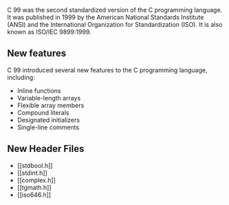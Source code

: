 C 99 was the second standardized version of the C programming language. It was published in 1999 by the American National Standards Institute (ANSI) and the International Organization for Standardization (ISO). It is also known as ISO/IEC 9899:1999.

## New features

C 99 introduced several new features to the C programming language, including:

- Inline functions
- Variable-length arrays
- Flexible array members
- Compound literals
- Designated initializers
- Single-line comments

## New Header Files

- [[stdbool.h]]
- [[stdint.h]]
- [[complex.h]]
- [[tgmath.h]]
- [[iso646.h]]